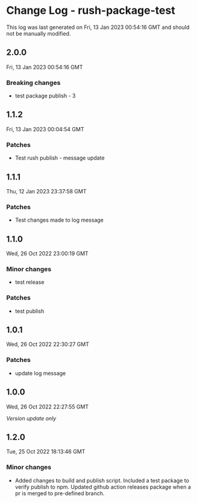 # Change Log - rush-package-test

This log was last generated on Fri, 13 Jan 2023 00:54:16 GMT and should not be manually modified.

## 2.0.0
Fri, 13 Jan 2023 00:54:16 GMT

### Breaking changes

- test package publish - 3

## 1.1.2
Fri, 13 Jan 2023 00:04:54 GMT

### Patches

- Test rush publish - message update

## 1.1.1
Thu, 12 Jan 2023 23:37:58 GMT

### Patches

- Test changes made to log message

## 1.1.0
Wed, 26 Oct 2022 23:00:19 GMT

### Minor changes

- test release

### Patches

- test publish

## 1.0.1
Wed, 26 Oct 2022 22:30:27 GMT

### Patches

- update log message

## 1.0.0
Wed, 26 Oct 2022 22:27:55 GMT

_Version update only_

## 1.2.0
Tue, 25 Oct 2022 18:13:46 GMT

### Minor changes

- Added changes to build and publish script. Included a test package to verify publish to npm. Updated github action releases package when a pr is merged to pre-defined branch.

